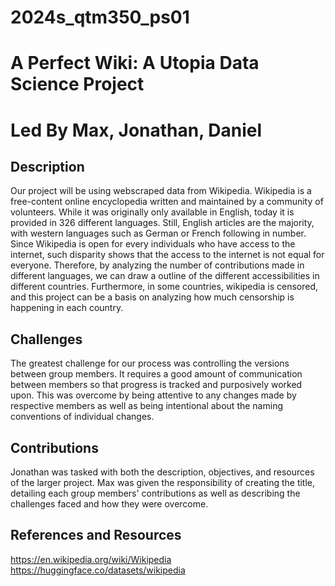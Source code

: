 # 2024s_qtm350_ps01
# A Perfect Wiki: A Utopia Data Science Project 
# Led By Max, Jonathan, Daniel

## Description
Our project will be using webscraped data from Wikipedia. Wikipedia is a free-content online encyclopedia written and maintained by a community of volunteers. While it was originally only available in English, today it is provided in 326 different languages. Still, English articles are the majority, with western languages such as German or French following in number. Since Wikipedia is open for every individuals who have access to the internet, such disparity shows that the access to the internet is not equal for everyone. Therefore, by analyzing the number of contributions made in different languages, we can draw a outline of the different accessibilities in different countries. Furthermore, in some countries, wikipedia is censored, and this project can be a basis on analyzing how much censorship is happening in each country.
## Challenges
The greatest challenge for our process was controlling the versions between group members. It requires a good amount of communication between members so that progress is tracked and purposively worked upon. This was overcome by being attentive to any changes made by respective members as well as being intentional about the naming conventions of individual changes. 
## Contributions
Jonathan was tasked with both the description, objectives, and resources of the larger project. Max was given the responsibility of creating the title, detailing each group members' contributions as well as describing the challenges faced and how they were overcome.  

## References and Resources  
https://en.wikipedia.org/wiki/Wikipedia  
https://huggingface.co/datasets/wikipedia  
